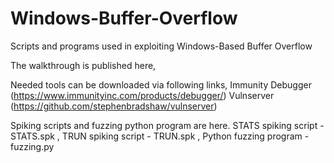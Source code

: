 # Windows-Buffer-Overflow
Scripts and programs used in exploiting Windows-Based Buffer Overflow

The walkthrough is published here,

Needed tools can be downloaded via following links,
Immunity Debugger (https://www.immunityinc.com/products/debugger/)
Vulnserver (https://github.com/stephenbradshaw/vulnserver)

Spiking scripts and fuzzing python program are here.
STATS spiking script - STATS.spk ,
TRUN spiking script - TRUN.spk ,
Python fuzzing program - fuzzing.py



